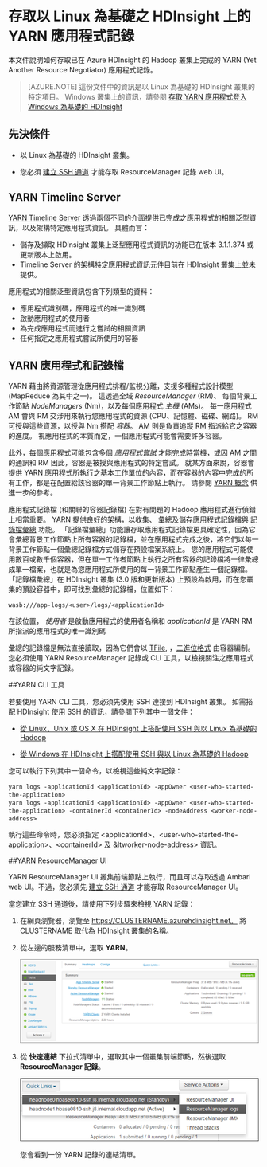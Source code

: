 <properties
    pageTitle="存取以 Linux 為基礎之 HDInsight 上的 Hadoop YARN 應用程式記錄 | Microsoft Azure"
    description="了解如何使用命令列和網頁瀏覽器存取以 Linux 為基礎之 HDInsight (Hadoop) 叢集上的 YARN 應用程式記錄檔。"
    services="hdinsight"
    documentationCenter=""
    tags="azure-portal"
    authors="Blackmist" 
    manager="paulettm"
    editor="cgronlun"/>

<tags
    ms.service="hdinsight"
    ms.workload="big-data"
    ms.tgt_pltfrm="na"
    ms.devlang="na"
    ms.topic="article"
    ms.date="12/04/2015"
    ms.author="larryfr"/>

# 存取以 Linux 為基礎之 HDInsight 上的 YARN 應用程式記錄

本文件說明如何存取已在 Azure HDInsight 的 Hadoop 叢集上完成的 YARN (Yet Another Resource Negotiator) 應用程式記錄。

> [AZURE.NOTE] 這份文件中的資訊是以 Linux 為基礎的 HDInsight 叢集的特定項目。 Windows 叢集上的資訊，請參閱 [存取 YARN 應用程式登入 Windows 為基礎的 HDInsight](hdinsight-hadoop-access-yarn-app-logs.md)

## 先決條件

* 以 Linux 為基礎的 HDInsight 叢集。

* 您必須 [建立 SSH 通道](hdinsight-linux-ambari-ssh-tunnel.md) 才能存取 ResourceManager 記錄 web UI。

## <a name="YARNTimelineServer"></a>YARN Timeline Server

[YARN Timeline Server](http://hadoop.apache.org/docs/r2.4.0/hadoop-yarn/hadoop-yarn-site/TimelineServer.html) 透過兩個不同的介面提供已完成之應用程式的相關泛型資訊，以及架構特定應用程式資訊。 具體而言：

* 儲存及擷取 HDInsight 叢集上泛型應用程式資訊的功能已在版本 3.1.1.374 或更新版本上啟用。
* Timeline Server 的架構特定應用程式資訊元件目前在 HDInsight 叢集上並未提供。

應用程式的相關泛型資訊包含下列類型的資料：

* 應用程式識別碼，應用程式的唯一識別碼
* 啟動應用程式的使用者
* 為完成應用程式而進行之嘗試的相關資訊
* 任何指定之應用程式嘗試所使用的容器

## <a name="YARNAppsAndLogs"></a>YARN 應用程式和記錄檔

YARN 藉由將資源管理從應用程式排程/監視分離，支援多種程式設計模型 (MapReduce 為其中之一)。 這透過全域 *ResourceManager* (RM)、 每個背景工作節點 *NodeManagers* (Nm)，以及每個應用程式 *主機* (AMs)。 每一應用程式 AM 會與 RM 交涉用來執行您應用程式的資源 (CPU、記憶體、磁碟、網路)。 RM 可授與這些資源，以授與 Nm 搭配 *容器*。 AM 則是負責追蹤 RM 指派給它之容器的進度。 視應用程式的本質而定，一個應用程式可能會需要許多容器。

此外，每個應用程式可能包含多個 *應用程式嘗試* 才能完成時當機，或因 AM 之間的通訊和 RM 因此，容器是被授與應用程式的特定嘗試。 就某方面來說，容器會提供 YARN 應用程式所執行之基本工作單位的內容，而在容器的內容中完成的所有工作，都是在配置給該容器的單一背景工作節點上執行。 請參閱 [YARN 概念][YARN-concepts] 供進一步的參考。

應用程式記錄檔 (和關聯的容器記錄檔) 在對有問題的 Hadoop 應用程式進行偵錯上相當重要。 YARN 提供良好的架構，以收集、 彙總及儲存應用程式記錄檔與 [記錄檔彙總][log-aggregation] 功能。 「記錄檔彙總」功能讓存取應用程式記錄檔更具確定性，因為它會彙總背景工作節點上所有容器的記錄檔，並在應用程式完成之後，將它們以每一背景工作節點一個彙總記錄檔方式儲存在預設檔案系統上。 您的應用程式可能使用數百或數千個容器，但在單一工作者節點上執行之所有容器的記錄檔將一律彙總成單一檔案，也就是為您應用程式所使用的每一背景工作節點產生一個記錄檔。 「記錄檔彙總」在 HDInsight 叢集 (3.0 版和更新版本) 上預設為啟用，而在您叢集的預設容器中，即可找到彙總的記錄檔，位置如下：

    wasb:///app-logs/<user>/logs/<applicationId>

在該位置， *使用者* 是啟動應用程式的使用者名稱和 *applicationId* 是 YARN RM 所指派的應用程式的唯一識別碼

彙總的記錄檔是無法直接讀取，因為它們會以 [TFile][T-file], ，[二進位格式][binary-format] 由容器編制。 您必須使用 YARN ResourceManager 記錄或 CLI 工具，以檢視關注之應用程式或容器的純文字記錄。 

##YARN CLI 工具

若要使用 YARN CLI 工具，您必須先使用 SSH 連接到 HDInsight 叢集。 如需搭配 HDInsight 使用 SSH 的資訊，請參閱下列其中一個文件：

- [從 Linux、Unix 或 OS X 在 HDInsight 上搭配使用 SSH 與以 Linux 為基礎的 Hadoop](hdinsight-hadoop-linux-use-ssh-unix.md)

- [從 Windows 在 HDInsight 上搭配使用 SSH 與以 Linux 為基礎的 Hadoop](hdinsight-hadoop-linux-use-ssh-windows.md)
    
您可以執行下列其中一個命令，以檢視這些純文字記錄：

    yarn logs -applicationId <applicationId> -appOwner <user-who-started-the-application>
    yarn logs -applicationId <applicationId> -appOwner <user-who-started-the-application> -containerId <containerId> -nodeAddress <worker-node-address>
    
執行這些命令時，您必須指定 &lt;applicationId>、&lt;user-who-started-the-application>、&lt;containerId> 及 &ltworker-node-address> 資訊。

##YARN ResourceManager UI

YARN ResourceManager UI 叢集前端節點上執行，而且可以存取透過 Ambari web UI。不過，您必須先 [建立 SSH 通道](hdinsight-linux-ambari-ssh-tunnel.md) 才能存取 ResourceManager UI。

當您建立 SSH 通道後，請使用下列步驟來檢視 YARN 記錄：

1. 在網頁瀏覽器，瀏覽至 https://CLUSTERNAME.azurehdinsight.net。 將 CLUSTERNAME 取代為 HDInsight 叢集的名稱。

2. 從左邊的服務清單中，選取 __YARN__。

    ![選取的 Yarn 服務](./media/hdinsight-hadoop-access-yarn-app-logs-linux/yarnservice.png)

3. 從 __快速連結__ 下拉式清單中，選取其中一個叢集前端節點，然後選取 __ResourceManager 記錄__。

    ![Yarn 快速連結](./media/hdinsight-hadoop-access-yarn-app-logs-linux/yarnquicklinks.png)
    
    您會看到一份 YARN 記錄的連結清單。

[YARN-timeline-server]:http://hadoop.apache.org/docs/r2.4.0/hadoop-yarn/hadoop-yarn-site/TimelineServer.html
[log-aggregation]:http://hortonworks.com/blog/simplifying-user-logs-management-and-access-in-yarn/
[T-file]:https://issues.apache.org/jira/secure/attachment/12396286/TFile%20Specification%2020081217.pdf
[binary-format]:https://issues.apache.org/jira/browse/HADOOP-3315
[YARN-concepts]:http://hortonworks.com/blog/apache-hadoop-yarn-concepts-and-applications/

